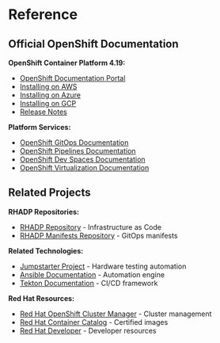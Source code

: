 # Reference

## Official OpenShift Documentation

**OpenShift Container Platform 4.19:**
- [OpenShift Documentation Portal](https://docs.redhat.com/en/documentation/openshift_container_platform/)
- [Installing on AWS](https://docs.redhat.com/en/documentation/openshift_container_platform/4.19/html/installing_on_aws/index)
- [Installing on Azure](https://docs.redhat.com/en/documentation/openshift_container_platform/4.19/html-single/installing_on_azure/index)
- [Installing on GCP](https://docs.redhat.com/en/documentation/openshift_container_platform/4.19/html-single/installing_on_gcp/index)
- [Release Notes](https://docs.redhat.com/en/documentation/openshift_container_platform/4.19/html/release_notes/index)

**Platform Services:**
- [OpenShift GitOps Documentation](https://docs.redhat.com/en/documentation/red_hat_openshift_gitops)
- [OpenShift Pipelines Documentation](https://docs.redhat.com/en/documentation/red_hat_openshift_pipelines/)
- [OpenShift Dev Spaces Documentation](https://docs.redhat.com/en/documentation/red_hat_openshift_dev_spaces)
- [OpenShift Virtualization Documentation](https://docs.redhat.com/en/documentation/openshift_container_platform/4.19#Virtualization)

## Related Projects

**RHADP Repositories:**
- [RHADP Repository](https://github.com/rhadp/rhadp) - Infrastructure as Code
- [RHADP Manifests Repository](https://github.com/rhadp/rhadp-manifests) - GitOps manifests

**Related Technologies:**
- [Jumpstarter Project](https://github.com/jumpstarter-dev) - Hardware testing automation
- [Ansible Documentation](https://docs.ansible.com/) - Automation engine
- [Tekton Documentation](https://tekton.dev/docs/) - CI/CD framework

**Red Hat Resources:**
- [Red Hat OpenShift Cluster Manager](https://console.redhat.com/openshift) - Cluster management
- [Red Hat Container Catalog](https://catalog.redhat.com/software/containers/explore) - Certified images
- [Red Hat Developer](https://developers.redhat.com/) - Developer resources

